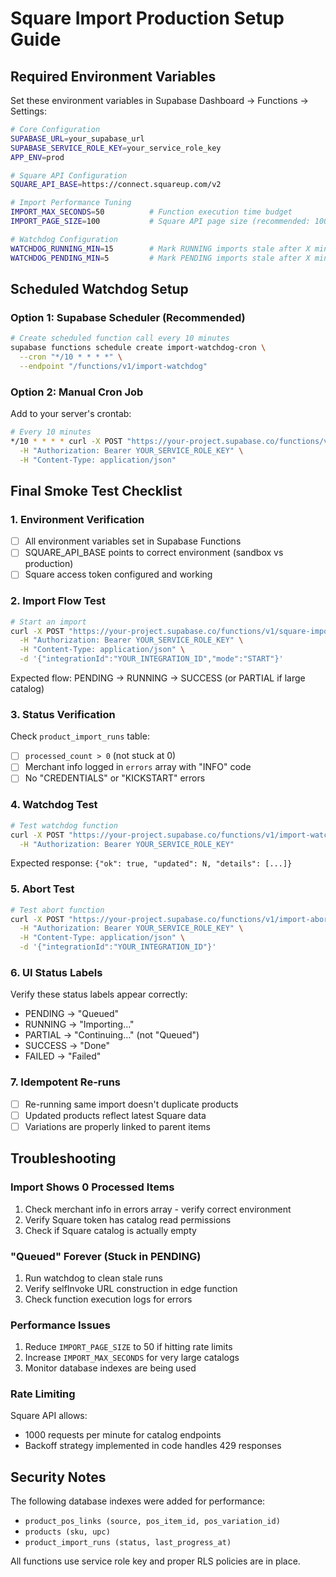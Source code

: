 # Square Import Production Setup Guide

## Required Environment Variables

Set these environment variables in Supabase Dashboard → Functions → Settings:

```bash
# Core Configuration
SUPABASE_URL=your_supabase_url
SUPABASE_SERVICE_ROLE_KEY=your_service_role_key
APP_ENV=prod

# Square API Configuration  
SQUARE_API_BASE=https://connect.squareup.com/v2

# Import Performance Tuning
IMPORT_MAX_SECONDS=50          # Function execution time budget
IMPORT_PAGE_SIZE=100           # Square API page size (recommended: 100)

# Watchdog Configuration
WATCHDOG_RUNNING_MIN=15        # Mark RUNNING imports stale after X minutes
WATCHDOG_PENDING_MIN=5         # Mark PENDING imports stale after X minutes
```

## Scheduled Watchdog Setup

### Option 1: Supabase Scheduler (Recommended)
```bash
# Create scheduled function call every 10 minutes
supabase functions schedule create import-watchdog-cron \
  --cron "*/10 * * * *" \
  --endpoint "/functions/v1/import-watchdog"
```

### Option 2: Manual Cron Job
Add to your server's crontab:
```bash
# Every 10 minutes
*/10 * * * * curl -X POST "https://your-project.supabase.co/functions/v1/import-watchdog" \
  -H "Authorization: Bearer YOUR_SERVICE_ROLE_KEY" \
  -H "Content-Type: application/json"
```

## Final Smoke Test Checklist

### 1. Environment Verification
- [ ] All environment variables set in Supabase Functions
- [ ] SQUARE_API_BASE points to correct environment (sandbox vs production)
- [ ] Square access token configured and working

### 2. Import Flow Test
```bash
# Start an import
curl -X POST "https://your-project.supabase.co/functions/v1/square-import-products" \
  -H "Authorization: Bearer YOUR_SERVICE_ROLE_KEY" \
  -H "Content-Type: application/json" \
  -d '{"integrationId":"YOUR_INTEGRATION_ID","mode":"START"}'
```

Expected flow: PENDING → RUNNING → SUCCESS (or PARTIAL if large catalog)

### 3. Status Verification
Check `product_import_runs` table:
- [ ] `processed_count > 0` (not stuck at 0)
- [ ] Merchant info logged in `errors` array with "INFO" code
- [ ] No "CREDENTIALS" or "KICKSTART" errors

### 4. Watchdog Test
```bash
# Test watchdog function
curl -X POST "https://your-project.supabase.co/functions/v1/import-watchdog" \
  -H "Authorization: Bearer YOUR_SERVICE_ROLE_KEY"
```

Expected response: `{"ok": true, "updated": N, "details": [...]}`

### 5. Abort Test
```bash
# Test abort function
curl -X POST "https://your-project.supabase.co/functions/v1/import-abort" \
  -H "Authorization: Bearer YOUR_SERVICE_ROLE_KEY" \
  -H "Content-Type: application/json" \
  -d '{"integrationId":"YOUR_INTEGRATION_ID"}'
```

### 6. UI Status Labels
Verify these status labels appear correctly:
- PENDING → "Queued"
- RUNNING → "Importing…"  
- PARTIAL → "Continuing…" (not "Queued")
- SUCCESS → "Done"
- FAILED → "Failed"

### 7. Idempotent Re-runs
- [ ] Re-running same import doesn't duplicate products
- [ ] Updated products reflect latest Square data
- [ ] Variations are properly linked to parent items

## Troubleshooting

### Import Shows 0 Processed Items
1. Check merchant info in errors array - verify correct environment
2. Verify Square token has catalog read permissions
3. Check if Square catalog is actually empty

### "Queued" Forever (Stuck in PENDING)
1. Run watchdog to clean stale runs
2. Verify selfInvoke URL construction in edge function
3. Check function execution logs for errors

### Performance Issues
1. Reduce `IMPORT_PAGE_SIZE` to 50 if hitting rate limits
2. Increase `IMPORT_MAX_SECONDS` for very large catalogs
3. Monitor database indexes are being used

### Rate Limiting
Square API allows:
- 1000 requests per minute for catalog endpoints
- Backoff strategy implemented in code handles 429 responses

## Security Notes

The following database indexes were added for performance:
- `product_pos_links (source, pos_item_id, pos_variation_id)`
- `products (sku, upc)`
- `product_import_runs (status, last_progress_at)`

All functions use service role key and proper RLS policies are in place.